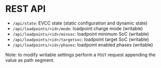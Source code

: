 # REST API

- `/api/state`: EVCC state (static configuration and dynamic state)
- `/api/loadpoints/<id>/mode`: loadpoint charge mode (writable)
- `/api/loadpoints/<id>/minsoc`: loadpoint minimum SoC (writable)
- `/api/loadpoints/<id>/targetsoc`: loadpoint target SoC (writable)
- `/api/loadpoints/<id>/phases`: loadpoint enabled phases (writable)

Note: to modify writable settings perform a `POST` request appending the value as path segment.
